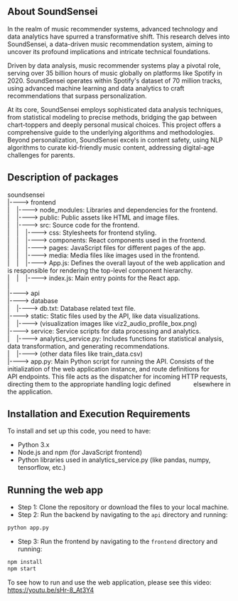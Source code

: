 ## About SoundSensei

In the realm of music recommender systems, advanced technology and data analytics have spurred a transformative shift. This research delves into SoundSensei, a data-driven music recommendation system, aiming to uncover its profound implications and intricate technical foundations.

Driven by data analysis, music recommender systems play a pivotal role, serving over 35 billion hours of music globally on platforms like Spotify in 2020. SoundSensei operates within Spotify's dataset of 70 million tracks, using advanced machine learning and data analytics to craft recommendations that surpass personalization.

At its core, SoundSensei employs sophisticated data analysis techniques, from statistical modeling to precise methods, bridging the gap between chart-toppers and deeply personal musical choices. This project offers a comprehensive guide to the underlying algorithms and methodologies. Beyond personalization, SoundSensei excels in content safety, using NLP algorithms to curate kid-friendly music content, addressing digital-age challenges for parents.

## Description of packages
soundsensei <br>
|----> frontend <br>
|&nbsp;&nbsp;&nbsp;&nbsp;|----> node_modules: Libraries and dependencies for the frontend. <br>
|&nbsp;&nbsp;&nbsp;&nbsp;|----> public: Public assets like HTML and image files. <br>
|&nbsp;&nbsp;&nbsp;&nbsp;|----> src: Source code for the frontend. <br>
|&nbsp;&nbsp;&nbsp;&nbsp;|&nbsp;&nbsp;&nbsp;&nbsp;|----> css: Stylesheets for frontend styling. <br>
|&nbsp;&nbsp;&nbsp;&nbsp;|&nbsp;&nbsp;&nbsp;&nbsp;|----> components: React components used in the frontend. <br>
|&nbsp;&nbsp;&nbsp;&nbsp;|&nbsp;&nbsp;&nbsp;&nbsp;|----> pages: JavaScript files for different pages of the app. <br>
|&nbsp;&nbsp;&nbsp;&nbsp;|&nbsp;&nbsp;&nbsp;&nbsp;|----> media: Media files like images used in the frontend. <br>
|&nbsp;&nbsp;&nbsp;&nbsp;|&nbsp;&nbsp;&nbsp;&nbsp;|----> App.js: Defines the overall layout of the web application and is responsible for rendering the top-level component hierarchy. <br>
|&nbsp;&nbsp;&nbsp;&nbsp;|&nbsp;&nbsp;&nbsp;&nbsp;|----> index.js: Main entry points for the React app. <br>
| <br>
|----> api <br>
       |----> database<br>
       |&nbsp;&nbsp;&nbsp;&nbsp;|----> db.txt: Database related text file. <br>
       |----> static: Static files used by the API, like data visualizations. <br>
       |&nbsp;&nbsp;&nbsp;&nbsp;|----> (visualization images like viz2_audio_profile_box.png) <br>
       |----> service: Service scripts for data processing and analytics. <br>
       |&nbsp;&nbsp;&nbsp;&nbsp;|----> analytics_service.py: Includes functions for statistical analysis, data transformation, and generating recommendations.  <br>
       |&nbsp;&nbsp;&nbsp;&nbsp;|----> (other data files like train_data.csv) <br>
       |----> app.py: Main Python script for running the API. Consists of the initialization of the web application instance, and route definitions for &nbsp;&nbsp;&nbsp;&nbsp;&nbsp;&nbsp;&nbsp;&nbsp;&nbsp;&nbsp;&nbsp; API endpoints. This file acts as the dispatcher for incoming HTTP requests, directing them to the appropriate handling logic defined &nbsp;&nbsp;&nbsp;&nbsp;&nbsp;&nbsp;&nbsp;&nbsp;&nbsp;&nbsp;&nbsp; elsewhere in the application. <br>


## Installation and Execution Requirements
To install and set up this code, you need to have:

- Python 3.x
- Node.js and npm (for JavaScript frontend)
- Python libraries used in analytics_service.py (like pandas, numpy, tensorflow, etc.)

## Running the web app
- Step 1: Clone the repository or download the files to your local machine.
- Step 2: Run the backend by navigating to the  `api` directory and running:
```bash
python app.py
```
- Step 3: Run the frontend by navigating to the `frontend` directory and running:
```bash
npm install
npm start
```

To see how to run and use the web application, please see this video: https://youtu.be/sHr-8_At3Y4 


